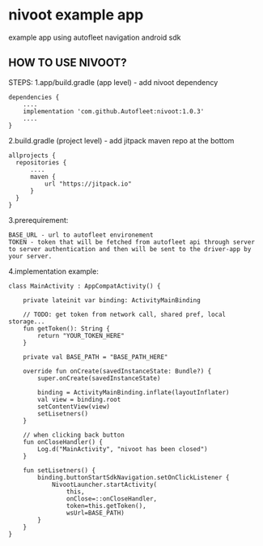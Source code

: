 # nivoot example app
example app using autofleet navigation android sdk


## HOW TO USE NIVOOT?
STEPS:
1.app/build.gradle (app level) - add nivoot dependency

    dependencies {
        ....
        implementation 'com.github.Autofleet:nivoot:1.0.3'
        ....
    }
    
    
    
2.build.gradle (project level) - add jitpack maven repo at the bottom

    allprojects {
      repositories {
          ....
          maven {
              url "https://jitpack.io"
          }
      }
    }
3.prerequirement:

    BASE_URL - url to autofleet environement
    TOKEN - token that will be fetched from autofleet api through server to server authentication and then will be sent to the driver-app by your server.
    
4.implementation example:


    class MainActivity : AppCompatActivity() {

        private lateinit var binding: ActivityMainBinding

        // TODO: get token from network call, shared pref, local storage...
        fun getToken(): String {
            return "YOUR_TOKEN_HERE"
        }

        private val BASE_PATH = "BASE_PATH_HERE"

        override fun onCreate(savedInstanceState: Bundle?) {
            super.onCreate(savedInstanceState)

            binding = ActivityMainBinding.inflate(layoutInflater)
            val view = binding.root
            setContentView(view)
            setLisetners()
        }

        // when clicking back button
        fun onCloseHandler() {
            Log.d("MainActivity", "nivoot has been closed")
        }

        fun setLisetners() {
            binding.buttonStartSdkNavigation.setOnClickListener {
                NivootLauncher.startActivity(
                    this,
                    onClose=::onCloseHandler,
                    token=this.getToken(),
                    wsUrl=BASE_PATH)
            }
        }
    }
